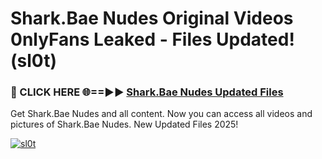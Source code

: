 # Shark.Bae Nudes Original Videos 0nlyFans Leaked - Files Updated! (sl0t)

<h3>🔴 CLICK HERE 🌐==►► <a href="https://tinyurl.com/52m3yx9h" rel="nofollow">Shark.Bae Nudes Updated Files</a></h3>

Get Shark.Bae Nudes and all content. Now you can access all videos and pictures of Shark.Bae Nudes. New Updated Files 2025!

[![sl0t](https://i.imgur.com/TnHtlc8.gif)](https://tinyurl.com/52m3yx9h)
